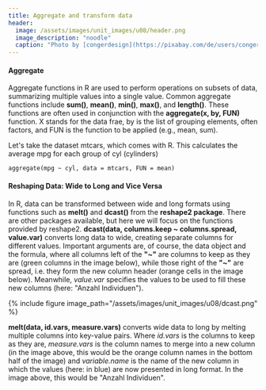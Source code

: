 ```yaml
---
title: Aggregate and transform data
header:
  image: /assets/images/unit_images/u08/header.png
  image_description: "noodle"
  caption: "Photo by [congerdesign](https://pixabay.com/de/users/congerdesign-509903/?utm_source=link-attribution&utm_medium=referral&utm_campaign=image&utm_content=1312384) [from Pixabay](https://pixabay.com/de/?utm_source=link-attribution&utm_medium=referral&utm_campaign=image&utm_content=1312384)"
---
```


#### Aggregate

Aggregate functions in R are used to perform operations on subsets of data, summarizing multiple values into a single value. Common aggregate functions include **sum()**, **mean()**, **min()**, **max()**, and **length()**. These functions are often used in conjunction with the **aggregate(x, by, FUN)** function. X stands for the data frae, by is the list of grouping elements, often factors, and FUN is the function to be applied (e.g., mean, sum).

Let's take the dataset mtcars, which comes with R. This calculates the average mpg for each group of cyl (cylinders)

```
aggregate(mpg ~ cyl, data = mtcars, FUN = mean)
```
#### Reshaping Data: Wide to Long and Vice Versa

In R, data can be transformed between wide and long formats using functions such as **melt()** and **dcast()** from the **reshape2 package**. There are other packages available, but here we will focus on the functions provided by reshape2. **dcast(data, columns.keep ~ columns.spread, value.var)** converts long data to wide, creating separate columns for different values. Important arguments are, of course, the data object and the formula, where all columns left of the **"~"** are columns to keep as they are (green columns in the image below), while those right of the **"~"** are spread, i.e. they form the new column header (orange cells in the image below). Meanwhile, *value.var* specifies the values to be used to fill these new columns (here: "Anzahl Individuen").

{% include figure image_path="/assets/images/unit_images/u08/dcast.png" %}

**melt(data, id.vars, measure.vars)** converts wide data to long by melting multiple columns into key-value pairs. Where *id.vars* is the columns to keep as they are, *measure.vars* is the column names to merge into a new column (in the image above, this would be the orange column names in the bottom half of the image) and *variable.name* is the name of the new column in which the values (here: in blue) are now presented in long format. In the image above, this would be "Anzahl Individuen". 
